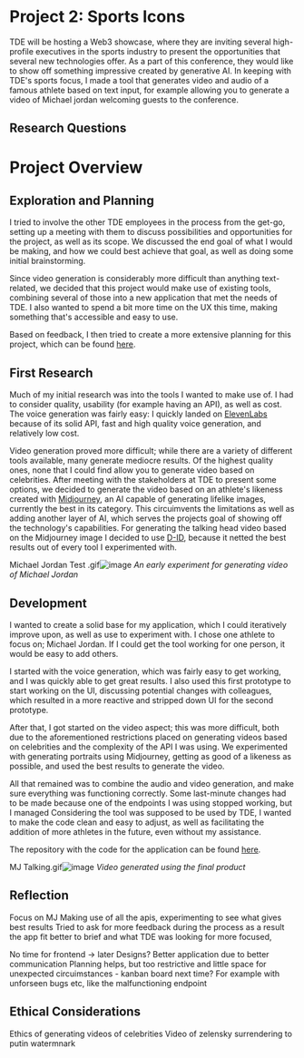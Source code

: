 # Project 2: Sports Icons
TDE will be hosting a Web3 showcase, where they are inviting several high-profile executives in the sports industry to present the opportunities that several new technologies offer. As a part of this conference, they would like to show off something impressive created by generative AI. In keeping with TDE's sports focus, I made a tool that generates video and audio of a famous athlete based on text input, for example allowing you to generate a video of Michael jordan welcoming guests to the conference.

## Research Questions

# Project Overview

## Exploration and Planning

I tried to involve the other TDE employees in the process from the get-go, setting up a meeting with them to discuss possibilities and opportunities for the project, as well as its scope. We discussed the end goal of what I would be making, and how we could best achieve that goal, as well as doing some initial brainstorming.

Since video generation is considerably more difficult than anything text-related, we decided that this project would make use of existing tools, combining several of those into a new application that met the needs of TDE. I also wanted to spend a bit more time on the UX this time, making something that's accessible and easy to use.

Based on feedback, I then tried to create a more extensive planning for this project, which can be found [here](Planning.md).

## First Research

Much of my initial research was into the tools I wanted to make use of. I had to consider quality, usability (for example having an API), as well as cost. The voice generation was fairly easy: I quickly landed on [ElevenLabs](https://www.elevenlabs.io) because of its solid API, fast and high quality voice generation, and relatively low cost.

Video generation proved more difficult; while there are a variety of different tools available, many generate mediocre results. Of the highest quality ones, none that I could find allow you to generate video based on celebrities. After meeting with the stakeholders at TDE to present some options, we decided to generate the video based on an athlete's likeness created with [Midjourney](https://www.midjourney.com), an AI capable of generating lifelike images, currently the best in its category. 
This circuimvents the limitations as well as adding another layer of AI, which serves the projects goal of showing off the technology's capabilities.
For generating the talking head video based on the Midjourney image I decided to use [D-ID](https://www.d-id.com), because it netted the best results out of every tool I experimented with.

Michael Jordan Test .gif![image](https://user-images.githubusercontent.com/9715331/232474418-57b2373b-7ecf-41b7-9321-34cc6345911b.png)
_An early experiment for generating video of Michael Jordan_

## Development

I wanted to create a solid base for my application, which I could iteratively improve upon, as well as use to experiment with. I chose one athlete to focus on; Michael Jordan. If I could get the tool working for one person, it would be easy to add others. 

I started with the voice generation, which was fairly easy to get working, and I was quickly able to get great results. I also used this first prototype to start working on the UI, discussing potential changes with colleagues, which resulted in a more reactive and stripped down UI for the second prototype.

After that, I got started on the video aspect; this was more difficult, both due to the aforementioned restrictions placed on generating videos based on celebrities and the complexity of the API I was using. We experimented with generating portraits using Midjourney, getting as good of a likeness as possible, and used the best results to generate the video.

All that remained was to combine the audio and video generation, and make sure everything was functioning correctly. Some last-minute changes had to be made because one of the endpoints I was using stopped working, but I managed Considering the tool was supposed to be used by TDE, I wanted to make the code clean and easy to adjust, as well as facilitating the addition of more athletes in the future, even without my assistance. 

The repository with the code for the application can be found [here]().

MJ Talking.gif![image](https://user-images.githubusercontent.com/9715331/232474134-f3c1443d-0ace-4b55-84bb-23861692aa1a.png)
_Video generated using the final product_

## Reflection

Focus on MJ
Making use of all the apis, experimenting to see what gives best results
Tried to ask for more feedback during the process
  as a result the app fit better to brief and what TDE was looking for
  more focused, 
  
No time for frontend -> later
  Designs?
Better application due to better communication
Planning helps, but too restrictive and little space for unexpected circuimstances - kanban board next time? 
  For example with unforseen bugs etc, like the malfunctioning endpoint

## Ethical Considerations

Ethics of generating videos of celebrities
  Video of zelensky surrendering to putin
watermnark
